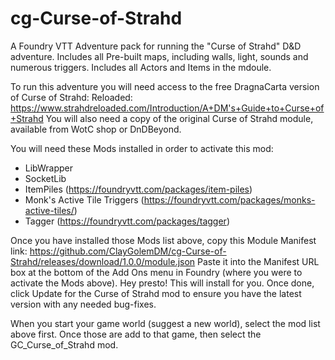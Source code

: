 # cg-Curse-of-Strahd
A Foundry VTT Adventure pack for running the "Curse of Strahd" D&amp;D adventure.
Includes all Pre-built maps, including walls, light, sounds and numerous triggers.
Includes all Actors and Items in the mdoule.

To run this adventure you will need access to the free DragnaCarta version of Curse of Strahd: Reloaded: https://www.strahdreloaded.com/Introduction/A+DM's+Guide+to+Curse+of+Strahd
You will also need a copy of the original Curse of Strahd module, available from WotC shop or DnDBeyond.


You will need these Mods installed in order to activate this mod:
- LibWrapper
- SocketLib
- ItemPiles (https://foundryvtt.com/packages/item-piles)
- Monk's Active Tile Triggers (https://foundryvtt.com/packages/monks-active-tiles/)
- Tagger (https://foundryvtt.com/packages/tagger)

Once you have installed those Mods list above, copy this Module Manifest link: https://github.com/ClayGolemDM/cg-Curse-of-Strahd/releases/download/1.0.0/module.json
Paste it into the Manifest URL box at the bottom of the Add Ons menu in Foundry (where you were to activate the Mods above). 
Hey presto! This will install for you. Once done, click Update for the Curse of Strahd mod to ensure you have the latest version with any needed bug-fixes. 

When you start your game world (suggest a new world), select the mod list above first. Once those are add to that game, then select the GC_Curse_of_Strahd mod. 
